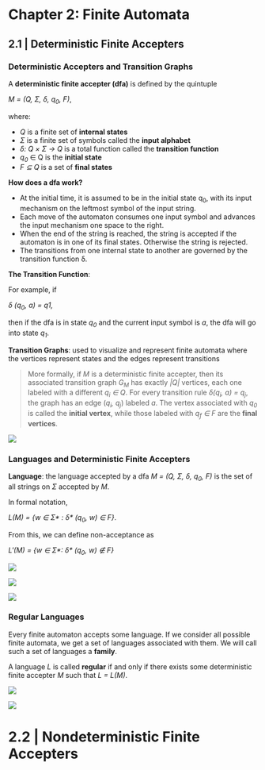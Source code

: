 # Chapter 2: Finite Automata
## 2.1 | Deterministic Finite Accepters
### Deterministic Accepters and Transition Graphs

A **deterministic finite accepter (dfa)** is defined by the quintuple

_M = (Q, Σ, δ, q<sub>0</sub>, F)_,

where:

- *Q* is a finite set of **internal states**
- *Σ* is a finite set of symbols called the **input alphabet**
- *δ: Q × Σ → Q* is a total function called the **transition function**
- *q<sub>0</sub>* ∈ Q is the **initial state**
- *F ⊆ Q* is a set of **final states**

**How does a dfa work?**
- At the initial time, it is assumed to be in the initial state q<sub>0</sub>, with its input
mechanism on the leftmost symbol of the input string.
- Each move of the automaton consumes one input symbol and advances the input mechanism one space to the right.
- When the end of the string is reached, the string is accepted if the automaton is in one of its final states.
Otherwise the string is rejected.
- The transitions from one internal state to another are governed by the transition function δ.

**The Transition Function**:

For example, if

_δ (q<sub>0</sub>, a) = q1,_

then if the dfa is in state _q<sub>0</sub>_ and the current input symbol is _a_, the dfa will go into state _q<sub>1</sub>_.

**Transition Graphs**: used to visualize and represent finite automata where the vertices represent states and the edges
represent transitions

> More formally, if _M_ is a deterministic finite accepter,
then its associated transition graph _G<sub>M</sub>_ has exactly _|Q|_ vertices, each one
labeled with a different _q<sub>i</sub> ∈ Q_. For every transition rule _δ(q<sub>i</sub>, a) = q<sub>j</sub>_, the
graph has an edge (_q<sub>i</sub>, q<sub>j</sub>_) labeled _a_. The vertex associated with _q<sub>0</sub>_ is called
the **initial vertex**, while those labeled with _q<sub>f</sub> ∈ F_ are the **final vertices**.

![](https://github.com/stinsan/CS-3823-Theory-of-Computation/blob/master/Screenshots/toc-0.png)

### Languages and Deterministic Finite Accepters
**Language**: the language accepted by a dfa _M = (Q, Σ, δ, q<sub>0</sub>, F)_ is the set of all strings
on _Σ_ accepted by _M_. 

In formal notation, 

_L(M) = {w ∈ Σ* : δ* (q<sub>0</sub>, w) ∈ F}_.

From this, we can define non-acceptance as

_L'(M) = {w ∈ Σ*: δ* (q<sub>0</sub>, w) ∉ F}_

![](https://github.com/stinsan/CS-3823-Theory-of-Computation/blob/master/Screenshots/toc-1.png)

![](https://github.com/stinsan/CS-3823-Theory-of-Computation/blob/master/Screenshots/toc-2.png)

![](https://github.com/stinsan/CS-3823-Theory-of-Computation/blob/master/Screenshots/toc-3.png)

### Regular Languages

Every finite automaton accepts some language. If we consider all possible
finite automata, we get a set of languages associated with them. We will call
such a set of languages a **family**.

A language _L_ is called **regular** if and only if there exists some deterministic
finite accepter _M_ such that _L = L(M)_.

![](https://github.com/stinsan/CS-3823-Theory-of-Computation/blob/master/Screenshots/toc-4.png)

![](https://github.com/stinsan/CS-3823-Theory-of-Computation/blob/master/Screenshots/toc-5.png)

# 2.2 | Nondeterministic Finite Accepters
